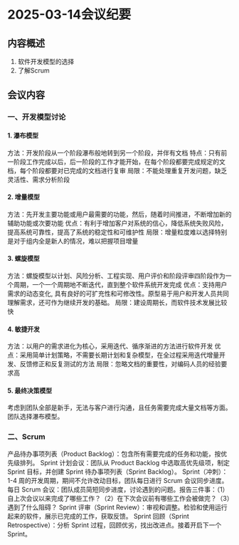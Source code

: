 # 2025-03-14会议纪要

## 内容概述

1. 软件开发模型的选择
2. 了解Scrum
## 会议内容

### 一、开发模型讨论

#### 1. 瀑布模型
方法：开发阶段从一个阶段瀑布般地转到另一个阶段，并伴有文档
特点：只有前一阶段工作完成以后，后一阶段的工作才能开始，在每个阶段都要完成规定的文档，每个阶段都要对已完成的文档进行复审
局限：不能处理重复开发问题，缺乏灵活性、需求分析阶段
#### 2. 增量模型
方法：先开发主要功能或用户最需要的功能，然后，随着时间推进，不断增加新的辅助功能或次要功能
优点：有利于增加客户对系统的信心，降低系统失败风险，提高系统可靠性，提高了系统的稳定性和可维护性
局限：增量粒度难以选择特别是对于组内全是新人的情况，难以把握项目增量
#### 3. 螺旋模型
方法：螺旋模型以计划、风险分析、工程实现、用户评价和阶段评审四阶段作为一个周期，一个一个周期地不断迭代，直到整个软件系统开发完成
优点：支持用户需求的动态变化, 具有良好的可扩充性和可修改性。原型易于用户和开发人员共同理解需求，还可作为继续开发的基础。
局限：建设周期长，而软件技术发展比较快
#### 4. 敏捷开发
方法：以用户的需求进化为核心，采用迭代、循序渐进的方法进行软件开发
优点：采用简单计划策略，不需要长期计划和复杂模型，在全过程采用迭代增量开发、反馈修正和反复测试的方法
局限：忽略文档的重要性，对编码人员的经验要求高
#### 5. 最终决策模型
考虑到团队全部是新手，无法与客户进行沟通，且任务需要完成大量文档等方面。团队选择瀑布模型。

### 二、Scrum
产品待办事项列表（Product Backlog）：包含所有需要完成的任务和功能，按优先级排列。
Sprint 计划会议：团队从 Product Backlog 中选取高优先级项，制定 Sprint 目标，并创建 Sprint 待办事项列表（Sprint Backlog）。
Sprint（冲刺）：1-4 周的开发周期，期间不允许改动目标，团队每日进行 Scrum 会议同步进度。
每日 Scrum 会议：团队成员简短同步进度，讨论遇到的问题。报告三件事：（1）自上次会议以来完成了哪些工作？（2）在下次会议前有哪些工作会被做完？（3）遇到了什么阻碍？
Sprint 评审（Sprint Review）：审视和调整。检验和使用运行起来的软件，展示已完成的工作，获取反馈。
Sprint 回顾（Sprint Retrospective）：分析 Sprint 过程，回顾优劣，找出改进点。接着开启下一个Sprint。